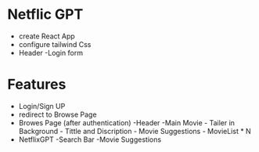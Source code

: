 # Netflic GPT
- create React App
- configure tailwind Css
- Header
-Login form

# Features
  - Login/Sign UP
  - redirect to Browse Page
- Browes Page (after authentication)
   -Header
   -Main Movie
      - Tailer in Background
      - Tittle and Discription
      - Movie Suggestions
          - MovieList * N
- NetflixGPT
   -Search Bar
   -Movie Suggestions          